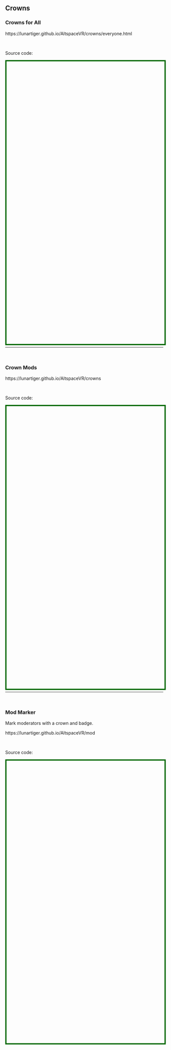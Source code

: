 <h2>Crowns</h2>
<h3>Crowns for All</h3>
<p><a href="https://lunartiger.github.io/AltspaceVR/crowns/everyone.html" style="text-decoration:none">https://lunartiger.github.io/AltspaceVR/crowns/everyone.html</a></p>
<br>
<p>Source code:</p>
<div id='rawfile0' style="border: 0;max-width:100%;max-height:95%;height:900px;width:705px;display: inline-block;">
	<pre id="thePre0" style="text-align:left; background:transparent; color: green;max-width:100%;max-height:100%;height:900px;width:705px;border: 4px solid #006900;margin: auto;overflow: scroll;display: block;"></pre>
</div>
<script>
	fetch('https://raw.githubusercontent.com/LunarTiger/AltspaceVR/master/crowns/everyone.html')
	.then(body=>body.text())
	.then(body=>{
		document.getElementById('thePre0').innerText = body;
	})
</script>
<br>
<hr />
<br>
<h3>Crown Mods</h3>
<p><a href="https://lunartiger.github.io/AltspaceVR/crowns" style="text-decoration:none">https://lunartiger.github.io/AltspaceVR/crowns</a></p>
<br>
<p>Source code:</p>
<div id='rawfile1' style="border: 0;max-width:100%;max-height:95%;height:900px;width:705px;display: inline-block;">
	<pre id="thePre1" style="text-align:left; background:transparent; color: green;max-width:100%;max-height:100%;height:900px;width:705px;border: 4px solid #006900;margin: auto;overflow: scroll;display: block;"></pre>
</div>
<script>
	fetch('https://raw.githubusercontent.com/LunarTiger/AltspaceVR/master/crowns/index.html')
	.then(body=>body.text())
	.then(body=>{
		document.getElementById('thePre1').innerText = body;
	})
</script>
<br>
<hr />
<br>
<h3>Mod Marker</h3>
<p>Mark moderators with a crown and badge.</p>
<p><a href="https://lunartiger.github.io/AltspaceVR/mod" style="text-decoration:none">https://lunartiger.github.io/AltspaceVR/mod</a></p>
<br>
<p>Source code:</p>
<div id='rawfile2' style="border: 0;max-width:100%;max-height:95%;height:900px;width:705px;display: inline-block;">
	<pre id="thePre2" style="text-align:left; background:transparent; color: green;max-width:100%;max-height:100%;height:900px;width:705px;border: 4px solid #006900;margin: auto;overflow: scroll;display: block;"></pre>
</div>
<script>
	fetch('https://raw.githubusercontent.com/LunarTiger/AltspaceVR/master/mod/index.html')
	.then(body=>body.text())
	.then(body=>{
		document.getElementById('thePre2').innerText = body;
	})
</script>
<hr style="height:50px; visibility:hidden;" />
